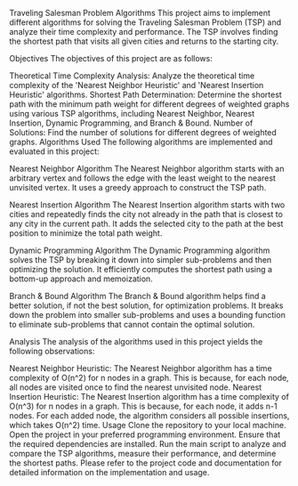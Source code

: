 Traveling Salesman Problem Algorithms
This project aims to implement different algorithms for solving the Traveling Salesman Problem (TSP) and analyze their time complexity and performance. The TSP involves finding the shortest path that visits all given cities and returns to the starting city.

Objectives
The objectives of this project are as follows:

Theoretical Time Complexity Analysis: Analyze the theoretical time complexity of the 'Nearest Neighbor Heuristic' and 'Nearest Insertion Heuristic' algorithms.
Shortest Path Determination: Determine the shortest path with the minimum path weight for different degrees of weighted graphs using various TSP algorithms, including Nearest Neighbor, Nearest Insertion, Dynamic Programming, and Branch & Bound.
Number of Solutions: Find the number of solutions for different degrees of weighted graphs.
Algorithms Used
The following algorithms are implemented and evaluated in this project:

Nearest Neighbor Algorithm
The Nearest Neighbor algorithm starts with an arbitrary vertex and follows the edge with the least weight to the nearest unvisited vertex. It uses a greedy approach to construct the TSP path.

Nearest Insertion Algorithm
The Nearest Insertion algorithm starts with two cities and repeatedly finds the city not already in the path that is closest to any city in the current path. It adds the selected city to the path at the best position to minimize the total path weight.

Dynamic Programming Algorithm
The Dynamic Programming algorithm solves the TSP by breaking it down into simpler sub-problems and then optimizing the solution. It efficiently computes the shortest path using a bottom-up approach and memoization.

Branch & Bound Algorithm
The Branch & Bound algorithm helps find a better solution, if not the best solution, for optimization problems. It breaks down the problem into smaller sub-problems and uses a bounding function to eliminate sub-problems that cannot contain the optimal solution.

Analysis
The analysis of the algorithms used in this project yields the following observations:

Nearest Neighbor Heuristic: The Nearest Neighbor algorithm has a time complexity of O(n^2) for n nodes in a graph. This is because, for each node, all nodes are visited once to find the nearest unvisited node.
Nearest Insertion Heuristic: The Nearest Insertion algorithm has a time complexity of O(n^3) for n nodes in a graph. This is because, for each node, it adds n-1 nodes. For each added node, the algorithm considers all possible insertions, which takes O(n^2) time.
Usage
Clone the repository to your local machine.
Open the project in your preferred programming environment.
Ensure that the required dependencies are installed.
Run the main script to analyze and compare the TSP algorithms, measure their performance, and determine the shortest paths.
Please refer to the project code and documentation for detailed information on the implementation and usage.
